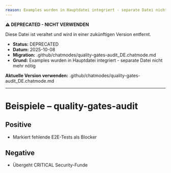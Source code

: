 ```yaml
---
reason: Examples wurden in Hauptdatei integriert - separate Datei nicht mehr nötig
---
```


**⚠️ DEPRECATED - NICHT VERWENDEN**

Diese Datei ist veraltet und wird in einer zukünftigen Version entfernt.

- **Status:** DEPRECATED
- **Datum:** 2025-10-08
- **Migration:** .github/chatmodes/quality-gates-audit_DE.chatmode.md
- **Grund:** Examples wurden in Hauptdatei integriert - separate Datei nicht mehr nötig

**Aktuelle Version verwenden:** .github/chatmodes/quality-gates-audit_DE.chatmode.md

---

# Beispiele – quality-gates-audit

## Positive
- Markiert fehlende E2E-Tests als Blocker

## Negative
- Übergeht CRITICAL Security-Funde
